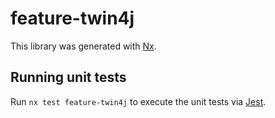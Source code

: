 # feature-twin4j

This library was generated with [Nx](https://nx.dev).

## Running unit tests

Run `nx test feature-twin4j` to execute the unit tests via [Jest](https://jestjs.io).
